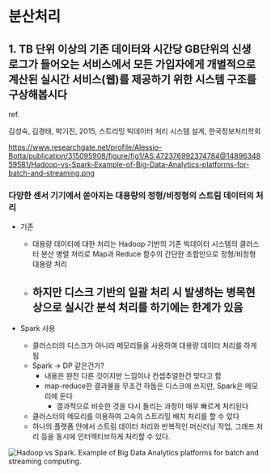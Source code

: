 # 분산처리



## 1. TB 단위 이상의 기존 데이터와 시간당 GB단위의 신생 로그가 들어오는 서비스에서 모든 가입자에게 개별적으로 계산된 실시간 서비스(웹)를 제공하기 위한 시스템 구조를 구상해봅시다



ref.

김성숙, 김경태, 박기진, 2015, 스트리밍 빅데이터 처리 시스템 설계, 한국정보처리학회

https://www.researchgate.net/profile/Alessio-Botta/publication/315095908/figure/fig1/AS:472376992374784@1489634859581/Hadoop-vs-Spark-Example-of-Big-Data-Analytics-platforms-for-batch-and-streaming.png



### 다양한 센서 기기에서 쏟아지는 대용량의 정형/비정형의 스트림 데이터의 처리

- 기존
  - 대용량 데이터에 대한 처리는 Hadoop 기반의 기존 빅데이터 시스템의 클러스터 분산 병렬 처리로 Map과 Reduce 함수의 간단한 조합만으로 정형/비정형 대용량 처리
  - 하지만 디스크 기반의 일괄 처리 시 발생하는 병목현상으로 실시간 분석 처리를 하기에는 한계가 있음
    - 

- Spark 사용
  - 클러스터의 디스크가 아니라 메모리들을 사용하여 대용량 데이터 처리를 하게 됨
  - Spark -> DP 같은건가?
    - 내용은 완전 다른 것이지만 느낌이나 컨셉추얼한건 맞다고 함
    - map-reduce한 결과물을 무조건 하둡은 디스크에 쓰지만, Spark은 메모리에 둔다
      - 결과적으로 비슷한 것을 다시 돌리는 과정이 매우 빠르게 처리된다
  - 클러스터의 메모리를 이용하여 고속의 스트리밍 배치 처리를 할 수 있다 
  - 하나의 플랫폼 안에서 스트림 데이터 처리와 반복적인 머신러닝 작업, 그래프 처리 등을 동시에 인터렉티브하게 처리할 수 있다. 



![Hadoop vs Spark. Example of Big Data Analytics platforms for batch and streaming computing.  ](https://www.researchgate.net/profile/Alessio-Botta/publication/315095908/figure/fig1/AS:472376992374784@1489634859581/Hadoop-vs-Spark-Example-of-Big-Data-Analytics-platforms-for-batch-and-streaming.png)